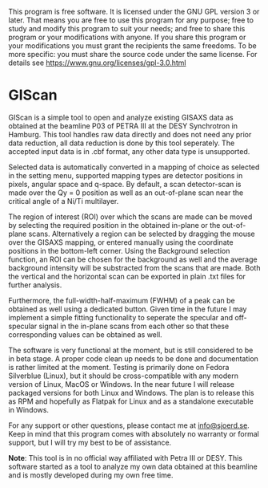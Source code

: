 This program is free software.
It is licensed under the GNU GPL version 3 or later.
That means you are free to use this program for any purpose;
free to study and modify this program to suit your needs;
and free to share this program or your modifications with anyone.
If you share this program or your modifications
you must grant the recipients the same freedoms.
To be more specific: you must share the source code under the same license.
For details see https://www.gnu.org/licenses/gpl-3.0.html

# GIScan
GIScan is a simple tool to open and analyze existing GISAXS data as obtained at the beamline P03 of PETRA III at the DESY Synchrotron in Hamburg. This tool handles raw data directly and does not need any prior data reduction, all data reduction is done by this tool seperately. The accepted input data is in .cbf format, any other data type is unsupported.

Selected data is automatically converted in a mapping of choice as selected in the setting menu, supported mapping types are detector positions in pixels, angular space and q-space. By default, a scan detector-scan is made over the Qy = 0 position as well as an out-of-plane scan near the critical angle of a Ni/Ti multilayer.  

The region of interest (ROI) over which the scans are made can be moved by selecting the required position in the obtained in-plane or the out-of-plane scans. Alternatively a region can be selected by dragging the mouse over the GISAXS mapping, or entered manually using the coordinate positions in the bottom-left corner. Using the Background selection function, an ROI can be chosen for the background as well and the average background intensity will be substracted from the scans that are made. Both the vertical and the horizontal scan can be exported in plain .txt files for further analysis. 

Furthermore, the full-width-half-maximum (FWHM) of a peak can be obtained as well using a dedicated button. Given time in the future I may implement a simple fitting functionality to seperate the specular and off-specular signal in the in-plane scans from each other so that these corresponding values can be obtained as well.

The software is very functional at the moment, but is still considered to be in beta stage. A proper code clean up needs to be done and documentation is rather limited at the moment. Testing is primarily done on Fedora Silverblue (Linux), but it should be cross-compatible with any modern version of Linux, MacOS or Windows. In the near future I will release packaged versions for both Linux and Windows. The plan is to release this as RPM and hopefully as Flatpak for Linux and as a standalone executable in Windows.

For any support or other questions, please contact me at info@sjoerd.se. Keep in mind that this program comes with 
absolutely no warranty or formal support, but I will try my best to be of assistance. 

**Note**: This tool is in no official way affiliated with Petra III or DESY. This software started as a tool to analyze my own data obtained at this beamline and is mostly developed during my own free time.

